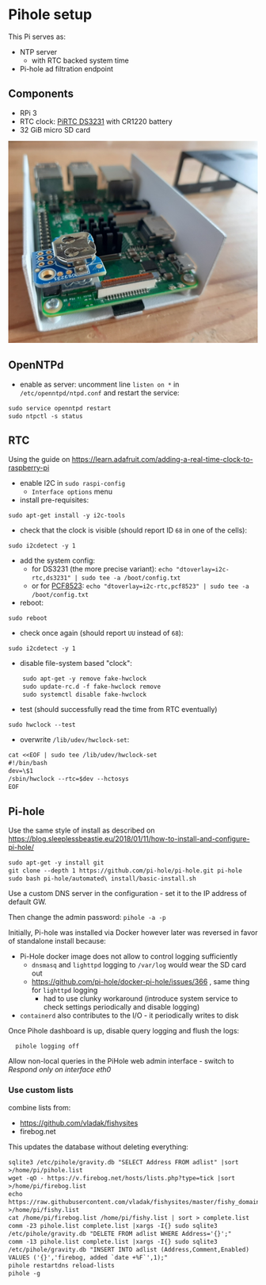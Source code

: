 # Pihole setup

This Pi serves as:
  - NTP server
    - with RTC backed system time
  - Pi-hole ad filtration endpoint

## Components

- RPi 3
- RTC clock: [PiRTC DS3231](https://www.adafruit.com/product/4282) with CR1220 battery
- 32 GiB micro SD card

![Pihole with RTC](/img/Pi_DS3231.jpg)

## OpenNTPd

- enable as server: uncomment line `listen on *` in `/etc/openntpd/ntpd.conf` and restart the service:
```
sudo service openntpd restart
sudo ntpctl -s status
```

## RTC

Using the guide on https://learn.adafruit.com/adding-a-real-time-clock-to-raspberry-pi

- enable I2C in `sudo raspi-config`
  - `Interface options` menu
- install pre-requisites:
```
sudo apt-get install -y i2c-tools
```
- check that the clock is visible (should report ID `68` in one of the cells):
```
sudo i2cdetect -y 1
```
- add the system config:
  - for DS3231 (the more precise variant): `echo "dtoverlay=i2c-rtc,ds3231" | sudo tee -a /boot/config.txt`
  - or for [PCF8523](https://www.adafruit.com/product/5189): `echo "dtoverlay=i2c-rtc,pcf8523" | sudo tee -a /boot/config.txt`
- reboot:
```
sudo reboot
```
- check once again (should report `UU` instead of `68`):
```
sudo i2cdetect -y 1
```
- disable file-system based "clock":
```
    sudo apt-get -y remove fake-hwclock
    sudo update-rc.d -f fake-hwclock remove
    sudo systemctl disable fake-hwclock
```
- test (should successfully read the time from RTC eventually) 
```
sudo hwclock --test
```
- overwrite `/lib/udev/hwclock-set`:
```
cat <<EOF | sudo tee /lib/udev/hwclock-set
#!/bin/bash
dev=\$1
/sbin/hwclock --rtc=$dev --hctosys
EOF
```

## Pi-hole

Use the same style of install as described on https://blog.sleeplessbeastie.eu/2018/01/11/how-to-install-and-configure-pi-hole/

```
sudo apt-get -y install git
git clone --depth 1 https://github.com/pi-hole/pi-hole.git pi-hole
sudo bash pi-hole/automated\ install/basic-install.sh
```

Use a custom DNS server in the configuration - set it to the IP address of default GW.

Then change the admin password: `pihole -a -p`

Initially, Pi-hole was installed via Docker however later was reversed in favor of standalone install because:
  - Pi-Hole docker image does not allow to control logging sufficiently
    - `dnsmasq` and `lighttpd` logging to `/var/log` would wear the SD card out
    - https://github.com/pi-hole/docker-pi-hole/issues/366 , same thing for `lighttpd` logging
      - had to use clunky workaround (introduce system service to check settings periodically and disable logging)
  - `containerd` also contributes to the I/O - it periodically writes to disk

Once Pihole dashboard is up, disable query logging and flush the logs:
```
  pihole logging off
```

Allow non-local queries in the PiHole web admin interface - switch to *Respond only on interface eth0*

### Use custom lists

combine lists from:
  - https://github.com/vladak/fishysites
  - firebog.net

This updates the database without deleting everything:
```
sqlite3 /etc/pihole/gravity.db "SELECT Address FROM adlist" |sort >/home/pi/pihole.list
wget -qO - https://v.firebog.net/hosts/lists.php?type=tick |sort >/home/pi/firebog.list
echo https://raw.githubusercontent.com/vladak/fishysites/master/fishy_domains.txt >/home/pi/fishy.list
cat /home/pi/firebog.list /home/pi/fishy.list | sort > complete.list
comm -23 pihole.list complete.list |xargs -I{} sudo sqlite3 /etc/pihole/gravity.db "DELETE FROM adlist WHERE Address='{}';"
comm -13 pihole.list complete.list |xargs -I{} sudo sqlite3 /etc/pihole/gravity.db "INSERT INTO adlist (Address,Comment,Enabled) VALUES ('{}','firebog, added `date +%F`',1);"
pihole restartdns reload-lists
pihole -g
```

